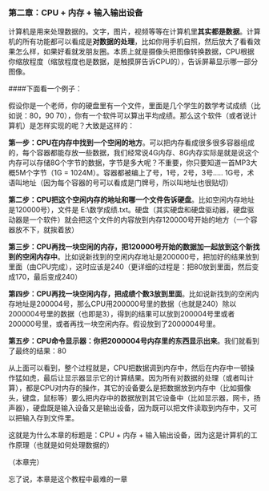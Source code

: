### 第二章：CPU + 内存 + 输入输出设备

计算机是用来处理数据的。文字，图片，视频等等在计算机里**其实都是数据**。计算机的所有功能都可以看成是**对数据的处理**，比如你用手机自照，然后放大了看看效果怎么样，如果好看就发朋友圈。本质上就是摄像头把图像转换数据，CPU根据你缩放程度（缩放程度也是数据，是触摸屏告诉CPU的），告诉屏幕显示哪一部分图像。

####下面看一个例子：

假设你是一个老师，你的硬盘里有一个文件，里面是几个学生的数学考试成绩（比如说：80，90 70），你有一个软件可以算出平均成绩。那么这个软件（或者说计算机）是怎样实现的呢？大致是这样的：

**第一步：CPU在内存中找到一个空闲的地方**。可以把内存看成很多很多容器组成的，每个容器都能存放一些数据，我们经常说4G内存、8G内存实际是就是说这个内存可以存储8G个字节的数据，字节是多大呢？不重要，你只要知道一首MP3大概5M个字节（1G = 1024M）。容器都被编上了号，1号，2号，3号..... 1G号，术语叫地址（因为每个容器的号可以看成是门牌号，所以叫地址也很贴切）

**第二步：CPU把这个空闲内存的地址和哪一个文件告诉硬盘**。比如空闲内存地址是120000号），文件是 E:\数学成绩.txt。硬盘（其实硬盘和硬盘驱动器，硬盘驱动器是一个软件）就会把这个文件的内容放到内存120000号开始的地方（一个容器放不下，就挨着放）

**第三步：CPU再找一块空闲的内存，把120000号开始的数据加一起放到这个新找到的空闲内存中**。比如说新找到的空闲内存地址是200000号，把加好的结果放到里面（由CPU完成），这时应该是240（更详细的过程是：把80放到里面，然后变成170，最后变成240）

**第四步：CPU再找一块空闲内存，把成绩个数3放到里面**。比如说新找到的空闲内存地址是200004号，那么CPU用200000号里的数据（也就是240）除以2000004号里的数据（也即是3），得到的结果可以放到200004号里或者200000号里，或者再找一块空闲内存。假设放到了2000004号里。

**第五步：CPU命令显示器：你把2000004号内存里的东西显示出来**。我们就看到了最终的结果：80

从上面可以看到，整个过程就是，CPU把数据调到内存中，然后在内存中一顿操作猛如虎，最后让显示器显示它的计算结果。因为所有对数据的处理（或者叫计算），都是CPU对内存的操作，其它的设备要么是把数据放到内存中（比如摄像头，键盘，鼠标等）要么把内存中的数据放到其它设备中（比如显示器，网卡，扬声器），硬盘既是输入设备又是输出设备，因为既可以把文件读取到内存中，又可以把输入存到文件里。

这就是为什么本章的标题是：CPU + 内存 + 输入输出设备，因为这是计算机的工作原理（也就是如何处理数据的）

（本章完）

忘了说，本章是这个教程中最难的一章